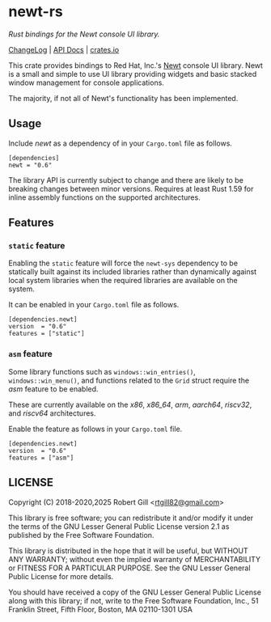 # newt-rs

_Rust bindings for the Newt console UI library._

[ChangeLog](https://github.com/rtgill82/newt-rs/blob/v0.6.10/ChangeLog.md) |
[API Docs](https://docs.rs/newt/0.6.10/newt/) |
[crates.io](https://crates.io/crates/newt)

This crate provides bindings to Red Hat, Inc.'s [Newt][newt] console UI
library. Newt is a small and simple to use UI library providing widgets and
basic stacked window management for console applications.

The majority, if not all of Newt's functionality has been implemented.

[newt]: https://pagure.io/newt
[asm_feature]: #asm_feature

## Usage

Include _newt_ as a dependency of in your `Cargo.toml` file as follows.

```
[dependencies]
newt = "0.6"
```

The library API is currently subject to change and there are likely to be
breaking changes between minor versions. Requires at least Rust 1.59 for inline
assembly functions on the supported architectures.

## Features

### `static` feature

Enabling the `static` feature will force the `newt-sys` dependency to be
statically built against its included libraries rather than dynamically against
local system libraries when the required libraries are available on the system.

It can be enabled in your `Cargo.toml` file as follows.

```
[dependencies.newt]
version  = "0.6"
features = ["static"]
```

[newt_sys]: https://crates.io/crates/newt-sys

### <a name="asm_feature"></a> `asm` feature

Some library functions such as ``windows::win_entries()``,
``windows::win_menu()``, and functions related to the ``Grid`` struct require
the _asm_ feature to be enabled.

These are currently available on the _x86_, <i>x86_64</i>, _arm_, _aarch64_,
_riscv32_, and _riscv64_ architectures.

Enable the feature as follows in your `Cargo.toml` file.

```
[dependencies.newt]
version  = "0.6"
features = ["asm"]
```

## LICENSE

Copyright (C) 2018-2020,2025  Robert Gill <<rtgill82@gmail.com>>

This library is free software; you can redistribute it and/or
modify it under the terms of the GNU Lesser General Public
License version 2.1 as published by the Free Software Foundation.

This library is distributed in the hope that it will be useful,
but WITHOUT ANY WARRANTY; without even the implied warranty of
MERCHANTABILITY or FITNESS FOR A PARTICULAR PURPOSE.  See the GNU
Lesser General Public License for more details.

You should have received a copy of the GNU Lesser General Public
License along with this library; if not, write to the Free Software
Foundation, Inc., 51 Franklin Street, Fifth Floor, Boston, MA  02110-1301  USA
